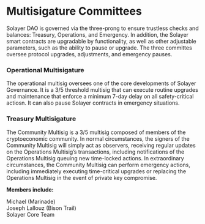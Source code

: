 # Multisigature Committees

Solayer DAO is governed via the three-prong to ensure trustless checks and balances: Treasury, Operations, and Emergency. In addition, the Solayer smart contracts are upgradable by functionality, as well as other adjustable parameters, such as the ability to pause or upgrade. The three committes oversee protocol upgrades, adjustments, and emergency pauses.&#x20;

### Operational Multisigature

The operational multisig oversees one of the core developments of Solayer Governance. It is a 3/5 threshold multisig that can execute routine upgrades and maintenance that enforce a minimum 7-day delay on all safety-critical actiosn. It can also pause Solayer contracts in emergency situations.&#x20;

### Treasury Multisigature&#x20;

The Community Multisig is a 3/5 multisig composed of members of the cryptoeconomic community. In normal circumstances, the signers of the Community Multisig will simply act as observers, receiving regular updates on the Operations Multisig’s transactions, including notifications of the Operations Multisig queuing new time-locked actions. In extraordinary circumstances, the Community Multisig can perform emergency actions, including immediately executing time-critical upgrades or replacing the Operations Multisig in the event of private key compromise.&#x20;

**Members include:**&#x20;

Michael (Marinade)\
Joseph Lallouz (Bison Trail)\
Solayer Core Team&#x20;

